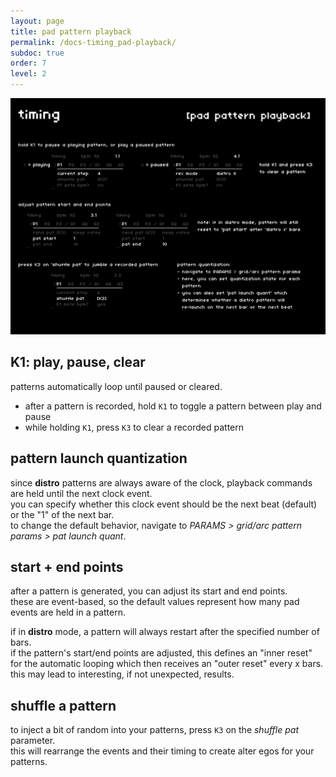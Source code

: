 ```yaml
---
layout: page
title: pad pattern playback
permalink: /docs-timing_pad-playback/
subdoc: true
order: 7
level: 2
---
```


<img src="../assets/images/timing_3padplay-hd.png" class="mw-60" />

## K1: play, pause, clear

patterns automatically loop until paused or cleared.

- after a pattern is recorded, hold `K1` to toggle a pattern between play and pause
- while holding `K1`, press `K3` to clear a recorded pattern

## pattern launch quantization

since **distro** patterns are always aware of the clock, playback commands are held until the next clock event.  
you can specify whether this clock event should be the next beat (default) or the "1" of the next bar.  
to change the default behavior, navigate to *PARAMS > grid/arc pattern params > pat launch quant*.

## start + end points

after a pattern is generated, you can adjust its start and end points.  
these are event-based, so the default values represent how many pad events are held in a pattern.

if in **distro** mode, a pattern will always restart after the specified number of bars.  
if the pattern's start/end points are adjusted, this defines an "inner reset" for the automatic looping which then receives an "outer reset" every x bars.  
this may lead to interesting, if not unexpected, results.

## shuffle a pattern

to inject a bit of random into your patterns, press `K3` on the *shuffle pat* parameter.  
this will rearrange the events and their timing to create alter egos for your patterns.